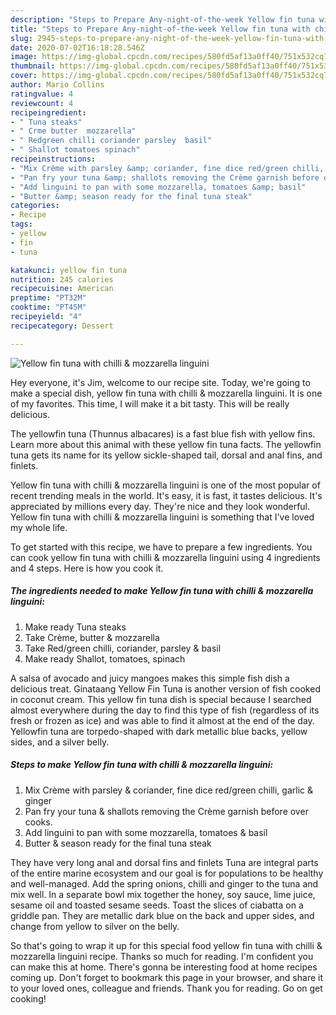```yaml
---
description: "Steps to Prepare Any-night-of-the-week Yellow fin tuna with chilli &amp;amp; mozzarella linguini"
title: "Steps to Prepare Any-night-of-the-week Yellow fin tuna with chilli &amp;amp; mozzarella linguini"
slug: 2945-steps-to-prepare-any-night-of-the-week-yellow-fin-tuna-with-chilli-and-amp-mozzarella-linguini
date: 2020-07-02T16:18:28.546Z
image: https://img-global.cpcdn.com/recipes/580fd5af13a0ff40/751x532cq70/yellow-fin-tuna-with-chilli-mozzarella-linguini-recipe-main-photo.jpg
thumbnail: https://img-global.cpcdn.com/recipes/580fd5af13a0ff40/751x532cq70/yellow-fin-tuna-with-chilli-mozzarella-linguini-recipe-main-photo.jpg
cover: https://img-global.cpcdn.com/recipes/580fd5af13a0ff40/751x532cq70/yellow-fin-tuna-with-chilli-mozzarella-linguini-recipe-main-photo.jpg
author: Mario Collins
ratingvalue: 4
reviewcount: 4
recipeingredient:
- " Tuna steaks"
- " Crme butter  mozzarella"
- " Redgreen chilli coriander parsley  basil"
- " Shallot tomatoes spinach"
recipeinstructions:
- "Mix Crème with parsley &amp; coriander, fine dice red/green chilli, garlic &amp; ginger"
- "Pan fry your tuna &amp; shallots removing the Crème garnish before over cooks."
- "Add linguini to pan with some mozzarella, tomatoes &amp; basil"
- "Butter &amp; season ready for the final tuna steak"
categories:
- Recipe
tags:
- yellow
- fin
- tuna

katakunci: yellow fin tuna 
nutrition: 245 calories
recipecuisine: American
preptime: "PT32M"
cooktime: "PT45M"
recipeyield: "4"
recipecategory: Dessert

---
```



![Yellow fin tuna with chilli &amp; mozzarella linguini](https://img-global.cpcdn.com/recipes/580fd5af13a0ff40/751x532cq70/yellow-fin-tuna-with-chilli-mozzarella-linguini-recipe-main-photo.jpg)

Hey everyone, it's Jim, welcome to our recipe site. Today, we're going to make a special dish, yellow fin tuna with chilli &amp; mozzarella linguini. It is one of my favorites. This time, I will make it a bit tasty. This will be really delicious.

The yellowfin tuna (Thunnus albacares) is a fast blue fish with yellow fins. Learn more about this animal with these yellow fin tuna facts. The yellowfin tuna gets its name for its yellow sickle-shaped tail, dorsal and anal fins, and finlets.

Yellow fin tuna with chilli &amp; mozzarella linguini is one of the most popular of recent trending meals in the world. It's easy, it is fast, it tastes delicious. It's appreciated by millions every day. They're nice and they look wonderful. Yellow fin tuna with chilli &amp; mozzarella linguini is something that I've loved my whole life.


To get started with this recipe, we have to prepare a few ingredients. You can cook yellow fin tuna with chilli &amp; mozzarella linguini using 4 ingredients and 4 steps. Here is how you cook it.

<!--inarticleads1-->

##### The ingredients needed to make Yellow fin tuna with chilli &amp; mozzarella linguini:

1. Make ready  Tuna steaks
1. Take  Crème, butter &amp; mozzarella
1. Take  Red/green chilli, coriander, parsley &amp; basil
1. Make ready  Shallot, tomatoes, spinach


A salsa of avocado and juicy mangoes makes this simple fish dish a delicious treat. Ginataang Yellow Fin Tuna is another version of fish cooked in coconut cream. This yellow fin tuna dish is special because I searched almost everywhere during the day to find this type of fish (regardless of its fresh or frozen as ice) and was able to find it almost at the end of the day. Yellowfin tuna are torpedo-shaped with dark metallic blue backs, yellow sides, and a silver belly. 

<!--inarticleads2-->

##### Steps to make Yellow fin tuna with chilli &amp; mozzarella linguini:

1. Mix Crème with parsley &amp; coriander, fine dice red/green chilli, garlic &amp; ginger
1. Pan fry your tuna &amp; shallots removing the Crème garnish before over cooks.
1. Add linguini to pan with some mozzarella, tomatoes &amp; basil
1. Butter &amp; season ready for the final tuna steak


They have very long anal and dorsal fins and finlets Tuna are integral parts of the entire marine ecosystem and our goal is for populations to be healthy and well-managed. Add the spring onions, chilli and ginger to the tuna and mix well. In a separate bowl mix together the honey, soy sauce, lime juice, sesame oil and toasted sesame seeds. Toast the slices of ciabatta on a griddle pan. They are metallic dark blue on the back and upper sides, and change from yellow to silver on the belly. 

So that's going to wrap it up for this special food yellow fin tuna with chilli &amp; mozzarella linguini recipe. Thanks so much for reading. I'm confident you can make this at home. There's gonna be interesting food at home recipes coming up. Don't forget to bookmark this page in your browser, and share it to your loved ones, colleague and friends. Thank you for reading. Go on get cooking!
